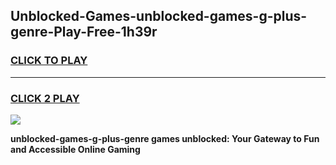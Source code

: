 
## Unblocked-Games-unblocked-games-g-plus-genre-Play-Free-1h39r
<h3>
<a href="https://premium76.site?title=unblocked-games-g-plus-genre&ref=21A">CLICK TO PLAY</a></h3>
<hr>

<h3>
<a href="https://premium76.site?title=unblocked-games-g-plus-genre&ref=21A">CLICK 2 PLAY</a>
  
</h3>

<a href="https://premium76.site?title=unblocked-games-g-plus-genre&ref=21A"><img src="https://clearcache.store/games.png"></a>


**unblocked-games-g-plus-genre games unblocked: Your Gateway to Fun and Accessible Online Gaming**
